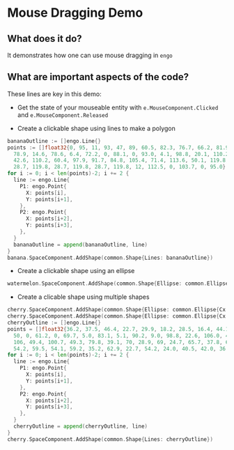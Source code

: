 # Mouse Dragging Demo

## What does it do?
It demonstrates how one can use mouse dragging in `engo`

## What are important aspects of the code?
These lines are key in this demo:

* Get the state of your mouseable entity with `e.MouseComponent.Clicked` and `e.MouseComponent.Released`

* Create a clickable shape using lines to make a polygon

```go
bananaOutline := []engo.Line{}
points := []float32{0, 95, 11, 93, 47, 89, 60.5, 82.3, 76.7, 66.2, 81.9, 57.0, 85.3, 31.5,
  78.9, 14.6, 78.6, 6.4, 72.2, 0, 88.1, 0, 93.0, 4.1, 98.8, 20.1, 110.2,
  42.6, 110.2, 60.4, 97.9, 91.7, 84.8, 105.4, 71.4, 113.6, 50.1, 119.8,
  28.7, 119.8, 28.7, 119.8, 28.7, 119.8, 12, 112.5, 0, 103.7, 0, 95.0}
for i := 0; i < len(points)-2; i += 2 {
  line := engo.Line{
    P1: engo.Point{
      X: points[i],
      Y: points[i+1],
    },
    P2: engo.Point{
      X: points[i+2],
      Y: points[i+3],
    },
  }
  bananaOutline = append(bananaOutline, line)
}
banana.SpaceComponent.AddShape(common.Shape{Lines: bananaOutline})
```

* Create a clickable shape using an ellipse

```go
watermelon.SpaceComponent.AddShape(common.Shape{Ellipse: common.Ellipse{Cx: 61, Cy: 50, Rx: 61, Ry: 50}})
```

* Create a clicable shape using multiple shapes

```go
cherry.SpaceComponent.AddShape(common.Shape{Ellipse: common.Ellipse{Cx: 25, Cy: 57.5, Rx: 25, Ry: 25.5}})
cherry.SpaceComponent.AddShape(common.Shape{Ellipse: common.Ellipse{Cx: 59, Cy: 75, Rx: 26, Ry: 25}})
cherryOutline := []engo.Line{}
points = []float32{36.2, 37.5, 46.4, 22.7, 29.9, 18.2, 28.5, 16.4, 44.1, 3.5,
  50, 0, 61.2, 0, 69.7, 5.0, 83.1, 5.1, 90.2, 9.0, 98.8, 22.6, 106.0, 45.9,
  106, 49.4, 100.7, 49.3, 79.8, 39.1, 70, 28.9, 69, 24.7, 65.7, 37.8, 65.7,
  54.2, 59.5, 54.1, 59.2, 35.2, 62.9, 22.7, 54.2, 24.0, 40.5, 42.0, 36.2, 37.5}
for i := 0; i < len(points)-2; i += 2 {
  line := engo.Line{
    P1: engo.Point{
      X: points[i],
      Y: points[i+1],
    },
    P2: engo.Point{
      X: points[i+2],
      Y: points[i+3],
    },
  }
  cherryOutline = append(cherryOutline, line)
}
cherry.SpaceComponent.AddShape(common.Shape{Lines: cherryOutline})
```
